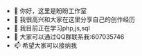 - 👋 你好，这里是盼盼工作室
- 👀 我很高兴和大家在这里分享自己的创作经历
- 🌱 我目前正在学习php,js,sql
- 💞️ 大家可以通过QQ群联系我:607035746
- 📫 希望大家可以接纳我

<!---
panpangzs/panpangzs is a ✨ special ✨ repository because its `README.md` (this file) appears on your GitHub profile.
You can click the Preview link to take a look at your changes.
--->
